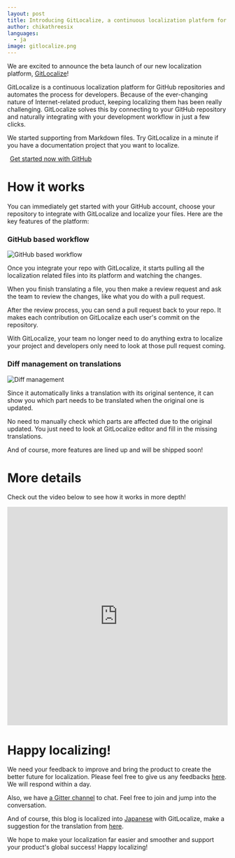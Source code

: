 ```yaml
---
layout: post
title: Introducing GitLocalize, a continuous localization platform for GitHub repository
author: chikathreesix
languages:
  - ja
image: gitlocalize.png
---
```


We are excited to announce the beta launch of our new localization platform, [GitLocalize](https://gitlocalize.com)!

GitLocalize is a continuous localization platform for GitHub repositories and automates the process for developers. Because of the ever-changing nature of Internet-related product, keeping localizing them has been really challenging. GitLocalize solves this by connecting to your GitHub repository and naturally integrating with your development workflow in just a few clicks.

We started supporting from Markdown files. Try GitLocalize in a minute if you have a documentation project that you want to localize.

<a class="btn btn-hero" href="https://gitlocalize.com/auth/github">
  <i class="fa fa-github"></i><span style="margin-left: 6px;">Get started now with GitHub</span>
</a>

# How it works

You can immediately get started with your GitHub account, choose your repository to integrate with GitLocalize and localize your files. Here are the key features of the platform:

### GitHub based workflow

![GitHub based workflow](/img/flow.png)

Once you integrate your repo with GitLocalize, it starts pulling all the localization related files into its platform and watching the changes.

When you finish translating a file, you then make a review request and ask the team to review the changes, like what you do with a pull request.

After the review process, you can send a pull request back to your repo. It makes each contribution on GitLocalize each user's commit on the repository.

With GitLocalize, your team no longer need to do anything extra to localize your project and developers only need to look at those pull request coming.

### Diff management on translations

![Diff management](/img/diff_management.png)

Since it automatically links a translation with its original sentence, it can show you which part needs to be translated when the original one is updated.

No need to manually check which parts are affected due to the original updated. You just need to look at GitLocalize editor and fill in the missing translations.

And of course, more features are lined up and will be shipped soon!

# More details

Check out the video below to see how it works in more depth!

<iframe src="https://www.youtube.com/embed/b09LDukIJiU" frameborder="0" allowfullscreen style="width: 100%; height: 500px"></iframe>

# Happy localizing!

We need your feedback to improve and bring the product to create the better future for localization. Please feel free to give us any feedbacks [here](https://gitlocalize.com/inquiries/new). We will respond within a day.

Also, we have [a Gitter channel](https://gitter.im/gitlocalize/Lobby?utm_source=share-link&utm_medium=link&utm_campaign=share-link) to chat. Feel free to join and jump into the conversation.

And of course, this blog is localized into [Japanese](http://blog.gitlocalize.com/ja/posts/introducing-gitlocalize.html) with GitLocalize, make a suggestion for the translation from [here](https://gitlocalize.com/repo/80).

We hope to make your localization far easier and smoother and support your product's global success! Happy localizing!
